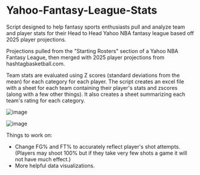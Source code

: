 # Yahoo-Fantasy-League-Stats
Script designed to help fantasy sports enthusiasts pull and analyze team and player stats for their Head to Head Yahoo NBA fantasy league based off 2025 player projections.

Projections pulled from the "Starting Rosters" section of a Yahoo NBA Fantasy League, then merged with 2025 player projections from hashtagbasketball.com.

Team stats are evaluated using Z scores (standard deviations from the mean) for each category for each player. The script creates an excel file with a sheet for each team containing their player's stats and zscores (along with a few other things). It also creates a sheet summarizing each team's rating for each category.

![image](https://github.com/user-attachments/assets/d3ac8550-8bf1-4a8d-831c-19750dffe811)

![image](https://github.com/user-attachments/assets/affb1098-3aea-42dc-bb0d-c94e61f07426)




Things to work on:
- Change FG% and FT% to accurately reflect player's shot attempts. (Players may shoot 100% but if they take very few shots a game it will not have much effect.)
- More helpful data visualizations.
